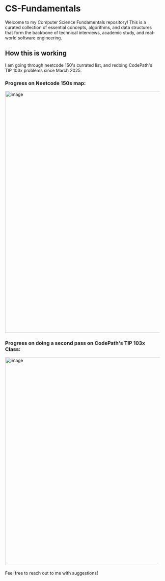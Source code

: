 # CS-Fundamentals
Welcome to my Computer Science Fundamentals repository! This is a curated collection of essential concepts, algorithms, and data structures that form the backbone of technical interviews, academic study, and real-world software engineering.

## How this is working
I am going through neetcode 150's currated list, and redoing CodePath's TIP 103x problems since March 2025.

### Progress on Neetcode 150s map:
<img width="1891" height="787" alt="image" src="https://github.com/user-attachments/assets/187cddad-cccc-4300-a3db-ef3ae1711bb6" />

### Progress on doing a second pass on CodePath's TIP 103x Class:
<img width="1428" height="677" alt="image" src="https://github.com/user-attachments/assets/e536dc96-c910-4605-b77c-6991c3dfed0c" />

<br>
<br>
Feel free to reach out to me with suggestions!
